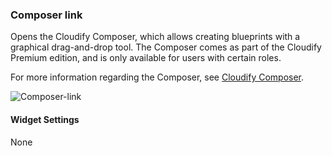 ### Composer link
Opens the Cloudify Composer, which allows creating blueprints with a graphical drag-and-drop tool. The Composer comes as part of the Cloudify Premium edition, and is only available for users with certain roles. 

For more information regarding the Composer, see [Cloudify Composer](https://docs.cloudify.co/staging/next/developer/composer/index.html).

![Composer-link](https://docs.cloudify.co/staging/next/images/ui/widgets/composer-link.png)

#### Widget Settings
None